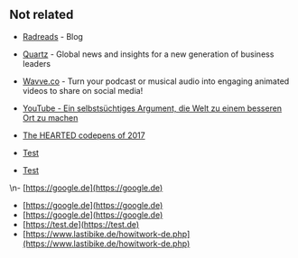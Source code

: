 ## Not related
- [Radreads](https://radreads.co/) - Blog
- [Quartz](https://qz.com/about/) - Global news and insights for a new generation of business leaders
- [Wavve.co](https://wavve.co/) - Turn your podcast or musical audio into engaging animated videos to share on social media!
- [YouTube - Ein selbstsüchtiges Argument, die Welt zu einem besseren Ort zu machen](https://www.youtube.com/watch?v=rvskMHn0sqQ)
- [The HEARTED codepens of 2017](https://codepen.io/2017/popular/pens/)

- [Test](https://gogle.de)

- [Test](https://gogle.de)

\n- [https://google.de](https://google.de)
- [https://google.de](https://google.de)
- [https://google.de](https://google.de)
- [https://test.de](https://test.de)
- [https://www.lastibike.de/howitwork-de.php](https://www.lastibike.de/howitwork-de.php)